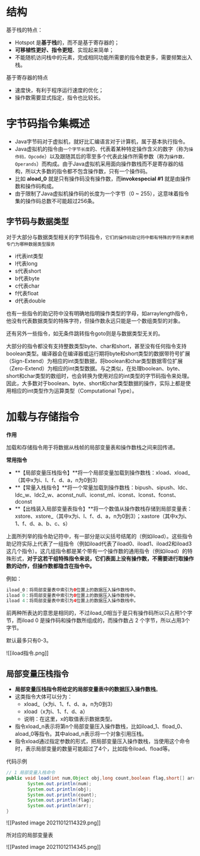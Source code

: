 # 结构
基于栈的特点：
- Hotspot 是**基于栈**的，而不是基于寄存器的；
 - **可移植性更好、指令更短**、实现起来简单；
- 不能随机访问栈中的元素，完成相同功能所需要的指令数更多，需要频繁出入栈。

基于寄存器的特点
- 速度快，有利于程序运行速度的优化；
- 操作数需要显式指定，指令也比较长。


# 字节码指令集概述

-   Java字节码对于虚拟机，就好比汇编语言对于计算机，属于基本执行指令。
-   Java虚拟机的指令由`一个字节长度`的、代表着某种特定操作含义的数字（称为`操作码，Opcode`）以及跟随其后的零至多个代表此操作所需参数（称为`操作数，Operands`）而构成。由于Java虚拟机采用面向操作数栈而不是寄存器的结构，所以大多数的指令都不包含操作数，只有一个操作码。
-   比如 **aload_0** 就是只有操作码没有操作数，而**invokespecial #1** 就是由操作数和操作码构成。
-   由于限制了Java虚拟机操作码的长度为一个字节（0 ~ 255），这意味着指令集的操作码总数不可能超过256条。

## 字节码与数据类型

对于大部分与数据类型相关的字节码指令，`它们的操作码助记符中都有特殊的字符来表明专门为哪种数据类型服务`

-   i代表int类型
-   l代表long
-   s代表short
-   b代表byte
-   c代表char
-   f代表float
-   d代表double

也有一些指令的助记符中没有明确地指明操作类型的字母，如arraylength指令，他没有代表数据类型的特殊字符，但操作数永远只能是一个数组类型的对象。

还有另外一些指令，如无条件跳转指令goto则是与数据类型无关的。

大部分的指令都没有支持整数类型byte、char和short，甚至没有任何指令支持boolean类型。编译器会在编译器或运行期将byte和short类型的数据带符号扩展（Sign-Extend）为相应的int类型数据，将boolean和char类型数据零位扩展（Zero-Extend）为相应的int类型数据。与之类似，在处理boolean、byte、short和char类型的数组时，也会转换为使用对应的int类型的字节码指令来处理。因此，大多数对于boolean、byte、short和char类型数据的操作，实际上都是使用相应的int类型作为运算类型（Computational Type）。


# 加载与存储指令

**作用**

加载和存储指令用于将数据从栈帧的局部变量表和操作数栈之间来回传递。

**常用指令**

-   **【局部变量压栈指令】**将一个局部变量加载到操作数栈：xload、xload_（其中x为i、l、f、d、a，n为0到3）
-   **【常量入栈指令】**将一个常量加载到操作数栈：bipush、sipush、ldc、ldc_w、ldc2_w、aconst_null、iconst_ml、iconst、lconst、fconst、dconst
-   **【出栈装入局部变量表指令】**将一个数值从操作数栈存储到局部变量表：xstore、xstore_（其中x为i、l、f、d、a，n为0到3）；xastore（其中x为i、1、f、d、a、b、c、s）

上面所列举的指令助记符中，有一部分是以尖括号结尾的（例如iload）。这些指令助记符实际上代表了一组指令（例如iload代表了iload0、iload1、iload2和iload3这几个指令）。这几组指令都是某个带有一个操作数的通用指令（例如iload）的特殊形式，**对于这若干组特殊指令来说，它们表面上没有操作数，不需要进行取操作数的动作，但操作数都隐含在指令中。**

例如：
```java
iload_0：将局部变量表中索引为0位置上的数据压入操作数栈中。
iload 0：将局部变量表中索引为0位置上的数据压入操作数栈中。
iload 4：将局部变量表中索引为4位置上的数据压入操作数栈中。
```

前两种所表达的意思是相同的，不过iload_0相当于是只有操作码所以只占用1个字节，而iload 0 是操作码和操作数所组成的，而操作数占 2 个字节，所以占用3个字节。

默认最多只有0-3。

![[iload指令.png]]

## 局部变量压栈指令

-   **局部变量压栈指令将给定的局部变量表中的数据压入操作数栈**。
-   这类指令大体可以分为：
    -   xload_<n>（x为i、1、f、d、a，n为0到3）
	-  xload（x为i、1、f、d、a）
    -   说明：在这里，x的取值表示数据类型。
-   指令xload_n表示将第n个局部变量压入操作数栈，比如iload_1、fload_0、aload_0等指令。其中aload_n表示将一个对象引用压栈。
-   指令xload通过指定参数的形式，把局部变量压入操作数栈，当使用这个命令时，表示局部变量的数量可能超过了4个，比如指令iload、fload等。

代码示例
```java
// 1 局部变量入栈命令
public void load(int num,Object obj,long count,boolean flag,short[] arr){
        System.out.println(num);
        System.out.println(obj);
        System.out.println(count);
        System.out.println(flag);
        System.out.println(arr);
}
```
	
	
![[Pasted image 20211012114329.png]]

所对应的局部变量表

![[Pasted image 20211012114345.png]]

	